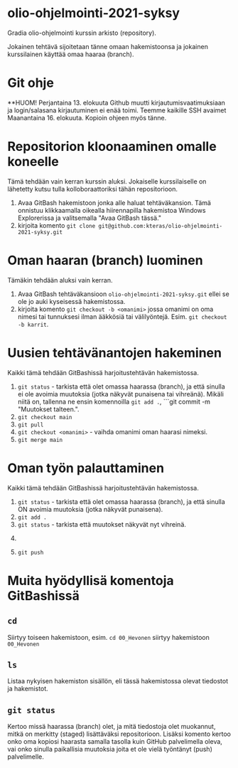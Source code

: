 # olio-ohjelmointi-2021-syksy
Gradia olio-ohjelmointi kurssin arkisto (repository).

Jokainen tehtävä sijoitetaan tänne omaan hakemistoonsa ja jokainen kurssilainen käyttää omaa haaraa (branch).

# Git ohje

**HUOM! Perjantaina 13. elokuuta Github muutti kirjautumisvaatimuksiaan ja login/salasana kirjautuminen ei enää toimi. Teemme kaikille SSH avaimet Maanantaina 16. elokuuta. Kopioin ohjeen myös tänne.

# Repositorion kloonaaminen omalle koneelle
Tämä tehdään vain kerran kurssin aluksi. Jokaiselle kurssilaiselle on lähetetty kutsu tulla kolloboraattoriksi tähän repositorioon.

1. Avaa GitBash hakemistoon jonka alle haluat tehtäväkansion. Tämä onnistuu klikkaamalla oikealla hiirennapilla hakemistoa Windows Explorerissa ja valitsemalla "Avaa GitBash tässä."
2. kirjoita komento ```git clone git@github.com:kteras/olio-ohjelmointi-2021-syksy.git```

# Oman haaran (branch) luominen
Tämäkin tehdään aluksi vain kerran.
1. Avaa GitBash tehtäväkansioon ```olio-ohjelmointi-2021-syksy.git``` ellei se ole jo auki kyseisessä hakemistossa.
2. kirjoita komento ```git checkout -b <omanimi>``` jossa omanimi on oma nimesi tai tunnuksesi ilman ääkkösiä tai välilyöntejä. Esim. ```git checkout -b karrit```.

# Uusien tehtävänantojen hakeminen
Kaikki tämä tehdään GitBashissä harjoitustehtävän hakemistossa.
1. ```git status``` - tarkista että olet omassa haarassa (branch), ja että sinulla ei ole avoimia muutoksia (jotka näkyvät punaisena tai vihreänä). Mikäli niitä on, tallenna ne ensin komennoilla ```git add .```, ```git commit -m "Muutokset talteen.".
2. ```git checkout main```
3. ```git pull```
4. ```git checkout <omanimi>``` - vaihda omanimi oman haarasi nimeksi.
5. ```git merge main```

# Oman työn palauttaminen
Kaikki tämä tehdään GitBashissä harjoitustehtävän hakemistossa.
1. ```git status``` - tarkista että olet omassa haarassa (branch), ja että sinulla ON avoimia muutoksia (jotka näkyvät punaisena).
2. ```git add .```
3. ```git status``` - tarkista että muutokset näkyvät nyt vihreinä.
4. ```git commit -n "Tehtävän <se ja se> palautus." - laita palauttamasi tehtävän nimi ja/tai numero kommenttiin.
5. ```git push``` 

# Muita hyödyllisä komentoja GitBashissä

## ```cd```
Siirtyy toiseen hakemistoon, esim. ```cd 00_Hevonen``` siirtyy hakemistoon ```00_Hevonen```

## ```ls```
Listaa nykyisen hakemiston sisällön, eli tässä hakemistossa olevat tiedostot ja hakemistot.

## ```git status```
Kertoo missä haarassa (branch) olet, ja mitä tiedostoja olet muokannut, mitkä on merkitty (staged) lisättäväksi repositorioon. Lisäksi komento kertoo onko oma kopiosi haarasta samalla tasolla kuin GitHub palvelimella oleva, vai onko sinulla paikallisia muutoksia joita et ole vielä työntänyt (push) palvelimelle.




